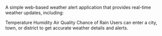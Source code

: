 A simple web-based weather alert application that provides real-time weather updates, including:

Temperature
Humidity
Air Quality
Chance of Rain
Users can enter a city, town, or district to get accurate weather details and alerts.
